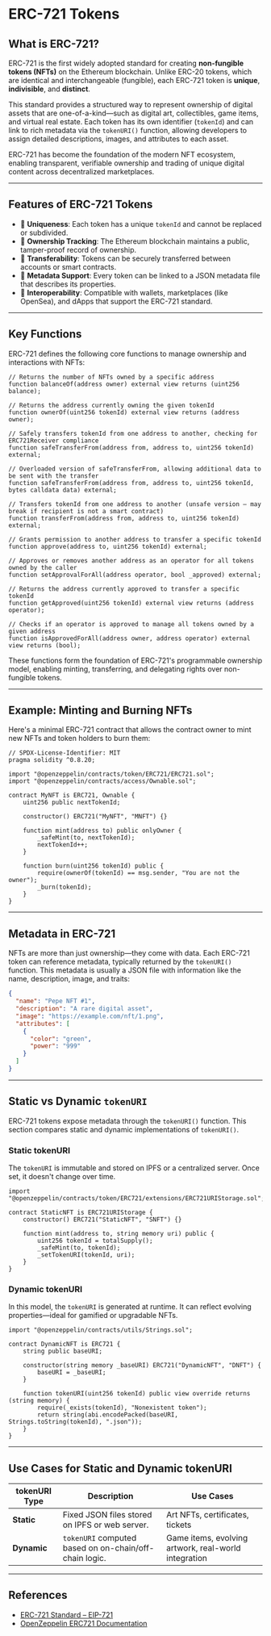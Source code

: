 # ERC-721 Tokens

## What is ERC-721?

ERC-721 is the first widely adopted standard for creating **non-fungible tokens (NFTs)** on the Ethereum blockchain. Unlike ERC-20 tokens, which are identical and interchangeable (fungible), each ERC-721 token is **unique**, **indivisible**, and **distinct**.

This standard provides a structured way to represent ownership of digital assets that are one-of-a-kind—such as digital art, collectibles, game items, and virtual real estate. Each token has its own identifier (`tokenId`) and can link to rich metadata via the `tokenURI()` function, allowing developers to assign detailed descriptions, images, and attributes to each asset.

ERC-721 has become the foundation of the modern NFT ecosystem, enabling transparent, verifiable ownership and trading of unique digital content across decentralized marketplaces.


---

## Features of ERC-721 Tokens

- 🎯 **Uniqueness**: Each token has a unique `tokenId` and cannot be replaced or subdivided.
- 👤 **Ownership Tracking**: The Ethereum blockchain maintains a public, tamper-proof record of ownership.
- 🔄 **Transferability**: Tokens can be securely transferred between accounts or smart contracts.
- 🧾 **Metadata Support**: Every token can be linked to a JSON metadata file that describes its properties.
- 🔗 **Interoperability**: Compatible with wallets, marketplaces (like OpenSea), and dApps that support the ERC-721 standard.

---

## Key Functions

ERC-721 defines the following core functions to manage ownership and interactions with NFTs:

```solidity
// Returns the number of NFTs owned by a specific address
function balanceOf(address owner) external view returns (uint256 balance);

// Returns the address currently owning the given tokenId
function ownerOf(uint256 tokenId) external view returns (address owner);

// Safely transfers tokenId from one address to another, checking for ERC721Receiver compliance
function safeTransferFrom(address from, address to, uint256 tokenId) external;

// Overloaded version of safeTransferFrom, allowing additional data to be sent with the transfer
function safeTransferFrom(address from, address to, uint256 tokenId, bytes calldata data) external;

// Transfers tokenId from one address to another (unsafe version – may break if recipient is not a smart contract)
function transferFrom(address from, address to, uint256 tokenId) external;

// Grants permission to another address to transfer a specific tokenId
function approve(address to, uint256 tokenId) external;

// Approves or removes another address as an operator for all tokens owned by the caller
function setApprovalForAll(address operator, bool _approved) external;

// Returns the address currently approved to transfer a specific tokenId
function getApproved(uint256 tokenId) external view returns (address operator);

// Checks if an operator is approved to manage all tokens owned by a given address
function isApprovedForAll(address owner, address operator) external view returns (bool);
```

These functions form the foundation of ERC-721's programmable ownership model, enabling minting, transferring, and delegating rights over non-fungible tokens.

---

## Example: Minting and Burning NFTs

Here's a minimal ERC-721 contract that allows the contract owner to mint new NFTs and token holders to burn them:

```solidity
// SPDX-License-Identifier: MIT
pragma solidity ^0.8.20;

import "@openzeppelin/contracts/token/ERC721/ERC721.sol";
import "@openzeppelin/contracts/access/Ownable.sol";

contract MyNFT is ERC721, Ownable {
    uint256 public nextTokenId;

    constructor() ERC721("MyNFT", "MNFT") {}

    function mint(address to) public onlyOwner {
        _safeMint(to, nextTokenId);
        nextTokenId++;
    }

    function burn(uint256 tokenId) public {
        require(ownerOf(tokenId) == msg.sender, "You are not the owner");
        _burn(tokenId);
    }
}
```

---

## Metadata in ERC-721

NFTs are more than just ownership—they come with data. Each ERC-721 token can reference metadata, typically returned by the `tokenURI()` function. This metadata is usually a JSON file with information like the name, description, image, and traits:

```json
{
  "name": "Pepe NFT #1",
  "description": "A rare digital asset",
  "image": "https://example.com/nft/1.png",
  "attributes": [
    {
      "color": "green",
      "power": "999"
    }
  ]
}
```

---

## Static vs Dynamic `tokenURI`

ERC-721 tokens expose metadata through the `tokenURI()` function. This section compares static and dynamic implementations of `tokenURI()`.

### Static tokenURI

The `tokenURI` is immutable and stored on IPFS or a centralized server. Once set, it doesn't change over time.

```solidity
import "@openzeppelin/contracts/token/ERC721/extensions/ERC721URIStorage.sol";

contract StaticNFT is ERC721URIStorage {
    constructor() ERC721("StaticNFT", "SNFT") {}

    function mint(address to, string memory uri) public {
        uint256 tokenId = totalSupply();
        _safeMint(to, tokenId);
        _setTokenURI(tokenId, uri);
    }
}
```

### Dynamic tokenURI

In this model, the `tokenURI` is generated at runtime. It can reflect evolving properties—ideal for gamified or upgradable NFTs.

```solidity
import "@openzeppelin/contracts/utils/Strings.sol";

contract DynamicNFT is ERC721 {
    string public baseURI;

    constructor(string memory _baseURI) ERC721("DynamicNFT", "DNFT") {
        baseURI = _baseURI;
    }

    function tokenURI(uint256 tokenId) public view override returns (string memory) {
        require(_exists(tokenId), "Nonexistent token");
        return string(abi.encodePacked(baseURI, Strings.toString(tokenId), ".json"));
    }
}
```

---

## Use Cases for Static and Dynamic tokenURI

| tokenURI Type | Description | Use Cases |
|---------------|-------------|-----------|
| **Static**    | Fixed JSON files stored on IPFS or web server. | Art NFTs, certificates, tickets |
| **Dynamic**   | `tokenURI` computed based on on-chain/off-chain logic. | Game items, evolving artwork, real-world integration |

---

## References

- [ERC-721 Standard – EIP-721](https://eips.ethereum.org/EIPS/eip-721)
- [OpenZeppelin ERC721 Documentation](https://docs.openzeppelin.com/contracts/4.x/api/token/erc721)

